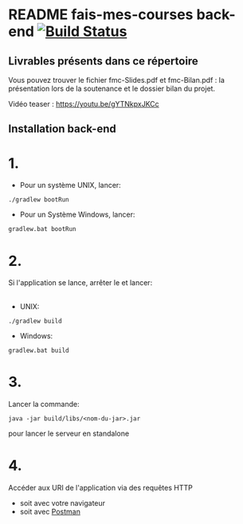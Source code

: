 README fais-mes-courses back-end
[![Build Status](https://travis-ci.org/hexif2019/fmc-java-back.svg?branch=master)](https://travis-ci.org/hexif2019/fmc-java-back)
====

Livrables présents dans ce répertoire
----
Vous pouvez trouver le fichier fmc-Slides.pdf et fmc-Bilan.pdf : la présentation lors de la soutenance et le dossier bilan du projet.

Vidéo teaser : https://youtu.be/gYTNkpxJKCc

Installation back-end
----
# 1.
* Pour un système UNIX, lancer:
```
./gradlew bootRun
```
* Pour un Système Windows, lancer:
```
gradlew.bat bootRun
```
# 2.
Si l'application se lance, arrêter le et lancer: <br><br>
* UNIX:
```
./gradlew build
```
* Windows:
```
gradlew.bat build
```
# 3.
Lancer la commande:
```
java -jar build/libs/<nom-du-jar>.jar
```
pour lancer le serveur en standalone
# 4.
Accéder aux URI de l'application via des requêtes HTTP <br>
* soit avec votre navigateur
* soit avec [Postman](https://www.getpostman.com/)
